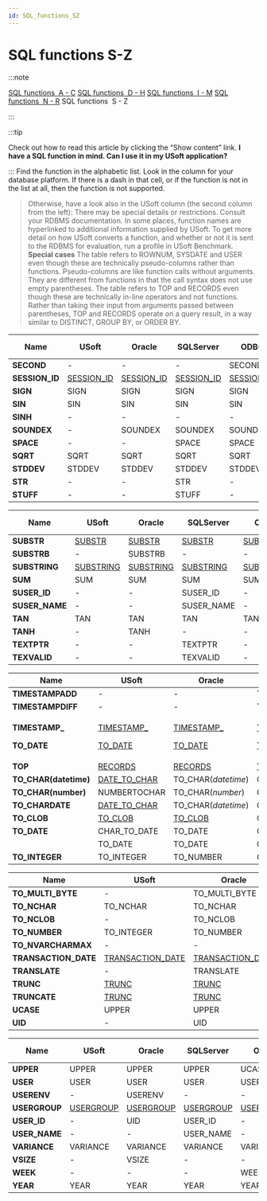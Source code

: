 ```yaml
---
id: SQL_functions_SZ
---
```


# SQL functions S-Z


:::note

[SQL functions  A - C](/Modeller_and_Rules_Engine/SQL_functions/SQL_functions_AC.md)
[SQL functions  D - H](/Modeller_and_Rules_Engine/SQL_functions/SQL_functions_DH.md)
[SQL functions  I - M](/Modeller_and_Rules_Engine/SQL_functions/SQL_functions_IM.md)
[SQL functions  N - R](/Modeller_and_Rules_Engine/SQL_functions/SQL_functions_NR.md)
SQL functions  S - Z

:::


:::tip

Check out how to read this article by clicking the “Show content” link.
**I have a SQL function in mind. Can I use it in my USoft application?**

:::
Find the function in the alphabetic list. Look in the column for your database platform. If there is a dash in that cell, or if the function is not in the list at all, then the function is not supported.
> Otherwise, have a look also in the USoft column (the second column from the left):
> There may be special details or restrictions. Consult your RDBMS documentation. In some places, function names are hyperlinked to additional information supplied by USoft.
> To get more detail on how USoft converts a function, and whether or not it is sent to the RDBMS for evaluation, run a profile in USoft Benchmark.
> **Special cases**
The table refers to ROWNUM, SYSDATE and USER even though these are technically pseudo-columns rather than functions. Pseudo-columns are like function calls without arguments. They are different from functions in that the call syntax does not use empty parentheses.
The table refers to TOP and RECORDS even though these are technically in-line operators and not functions. Rather than taking their input from arguments passed between parentheses, TOP and RECORDS operate on a query result, in a way similar to DISTINCT, GROUP BY, or ORDER BY.

|**Name**|**USoft**|**Oracle**|**SQLServer**|**ODBC**|**JDBCY, Derby**|
|--------|--------|--------|--------|--------|--------|
|**SECOND**|-       |-       |-       |SECOND  |-       |
|**SESSION_ID**|[SESSION_ID](/Modeller_and_Rules_Engine/SQL_functions/SESSION_ID.md)|[SESSION_ID](/Modeller_and_Rules_Engine/SQL_functions/SESSION_ID.md)|[SESSION_ID](/Modeller_and_Rules_Engine/SQL_functions/SESSION_ID.md)|[SESSION_ID](/Modeller_and_Rules_Engine/SQL_functions/SESSION_ID.md)|[SESSION_ID](/Modeller_and_Rules_Engine/SQL_functions/SESSION_ID.md)|
|**SIGN**|SIGN    |SIGN    |SIGN    |SIGN    |SIGN    |
|**SIN** |SIN     |SIN     |SIN     |SIN     |SIN     |
|**SINH**|-       |-       |-       |-       |SINH    |
|**SOUNDEX**|-       |SOUNDEX |SOUNDEX |SOUNDEX |-       |
|**SPACE**|-       |-       |SPACE   |SPACE   |-       |
|**SQRT**|SQRT    |SQRT    |SQRT    |SQRT    |SQRT    |
|**STDDEV**|STDDEV  |STDDEV  |STDDEV  |STDDEV  |STDDEV  |
|**STR** |-       |-       |STR     |-       |-       |
|**STUFF**|-       |-       |STUFF   |-       |-       |



|**Name**|**USoft**|**Oracle**|**SQLServer**|**ODBC**|**JDBC, Derby**|
|--------|--------|--------|--------|--------|--------|
|**SUBSTR**|[SUBSTR](/Modeller_and_Rules_Engine/SQL_functions/SUBSTR.md)|[SUBSTR](/Modeller_and_Rules_Engine/SQL_functions/SUBSTR.md)|[SUBSTR](/Modeller_and_Rules_Engine/SQL_functions/SUBSTR.md)|[SUBSTR](/Modeller_and_Rules_Engine/SQL_functions/SUBSTR.md)|[SUBSTR](/Modeller_and_Rules_Engine/SQL_functions/SUBSTR.md)|
|**SUBSTRB**|-       |SUBSTRB |-       |-       |-       |
|**SUBSTRING**|[SUBSTRING](/Modeller_and_Rules_Engine/SQL_functions/SUBSTR.md)|[SUBSTRING](/Modeller_and_Rules_Engine/SQL_functions/SUBSTR.md)|[SUBSTRING](/Modeller_and_Rules_Engine/SQL_functions/SUBSTR.md)|[SUBSTRING](/Modeller_and_Rules_Engine/SQL_functions/SUBSTR.md)|[SUBSTR](/Modeller_and_Rules_Engine/SQL_functions/SUBSTR.md)|
|**SUM** |SUM     |SUM     |SUM     |SUM     |SUM     |
|**SUSER_ID**|-       |-       |SUSER_ID|-       |-       |
|**SUSER_NAME**|-       |-       |SUSER_NAME|-       |-       |
|**TAN** |TAN     |TAN     |TAN     |TAN     |TAN     |
|**TANH**|-       |TANH    |-       |-       |-       |
|**TEXTPTR**|-       |-       |TEXTPTR |-       |-       |
|**TEXVALID**|-       |-       |TEXVALID|-       |-       |



|**Name**|**USoft**|**Oracle**|**SQLServer**|**ODBC**|**JDBCY, Derby**|
|--------|--------|--------|--------|--------|--------|
|**TIMESTAMPADD**|-       |-       |TIMESTAMPADD|-       |-       |
|**TIMESTAMPDIFF**|-       |-       |TIMESTAMPDIFF|-       |-       |
|<p>**TIMESTAMP_**</p><p>**TO_DATE**</p>|<p>[TIMESTAMP_](/Modeller_and_Rules_Engine/SQL_functions/TIMESTAMP_TO_DATE.md)</p><p>[TO_DATE](/Modeller_and_Rules_Engine/SQL_functions/TIMESTAMP_TO_DATE.md)</p>|<p>[TIMESTAMP_](/Modeller_and_Rules_Engine/SQL_functions/TIMESTAMP_TO_DATE.md)</p><p>[TO_DATE](/Modeller_and_Rules_Engine/SQL_functions/TIMESTAMP_TO_DATE.md)</p>|<p>[TIMESTAMP_](/Modeller_and_Rules_Engine/SQL_functions/TIMESTAMP_TO_DATE.md)</p><p>[TO_DATE](/Modeller_and_Rules_Engine/SQL_functions/TIMESTAMP_TO_DATE.md)</p>|<p>[TIMESTAMP_](/Modeller_and_Rules_Engine/SQL_functions/TIMESTAMP_TO_DATE.md)</p><p>[TO_DATE](/Modeller_and_Rules_Engine/SQL_functions/TIMESTAMP_TO_DATE.md)</p>|-       |
|**TOP** |[RECORDS](/Modeller_and_Rules_Engine/SQL_functions/RECORDS.md)|[RECORDS](/Modeller_and_Rules_Engine/SQL_functions/RECORDS.md)|[TOP](/Modeller_and_Rules_Engine/SQL_functions/RECORDS.md)|[RECORDS](/Modeller_and_Rules_Engine/SQL_functions/RECORDS.md)|[RECORDS](/Modeller_and_Rules_Engine/SQL_functions/RECORDS.md)|
|**TO_CHAR(datetime)**|[DATE_TO_CHAR](/Modeller_and_Rules_Engine/SQL_functions/DATE_TO_CHAR.md)|TO_CHAR(*datetime*)|CONVERT(*datetime*)|[DATE_TO_CHAR](/Modeller_and_Rules_Engine/SQL_functions/DATE_TO_CHAR.md)|TO_CHARDATE|
|**TO_CHAR(number)**|NUMBERTOCHAR|TO_CHAR(*number*)|CONVERT(*number*)|NUMBERTOCHAR|NUMBERTOCHAR|
|**TO_CHARDATE**|[DATE_TO_CHAR](/Modeller_and_Rules_Engine/SQL_functions/DATE_TO_CHAR.md)|TO_CHAR(*datetime*)|CONVERT(*datetime*)|[DATE_TO_CHAR](/Modeller_and_Rules_Engine/SQL_functions/DATE_TO_CHAR.md)|TO_CHARDATE|
|**TO_CLOB**|[TO_CLOB](/Modeller_and_Rules_Engine/SQL_functions/TO_CLOB.md)|[TO_CLOB](/Modeller_and_Rules_Engine/SQL_functions/TO_CLOB.md)|CONVERT(*text*)|[TO_CLOB](/Modeller_and_Rules_Engine/SQL_functions/TO_CLOB.md)|[TO_CLOB](/Modeller_and_Rules_Engine/SQL_functions/TO_CLOB.md)|
|**TO_DATE**|CHAR_TO_DATE|TO_DATE |CONVERT(*text*)|CAST    |TO_DATE |
|        |TO_DATE |TO_DATE |CONVERT(*text*)|-       |TO_DATE |
|**TO_INTEGER**|TO_INTEGER|TO_NUMBER|CONVERT(*datetime*)|TO_NUMBER|TO_NUMBER|



|**Name**|**USoft**|**Oracle**|**SQLServer**|**ODBC**|**JDBCY, Derby**|
|--------|--------|--------|--------|--------|--------|
|**TO_MULTI_BYTE**|-       |TO_MULTI_BYTE|-       |-       |TO_MULTI_BYTE|
|**TO_NCHAR**|TO_NCHAR|TO_NCHAR|TO_NCHAR|TO_NCHAR|TO_NCHAR|
|**TO_NCLOB**|-       |TO_NCLOB|CONVERT(*ntext*)|-       |TO_NCLOB|
|**TO_NUMBER**|TO_INTEGER|TO_NUMBER|CONVERT(*datetime*)|TO_NUMBER|TO_NUMBER|
|**TO_NVARCHARMAX**|-       |-       |TO_NVARCHARMAX|-       |-       |
|**TRANSACTION_DATE**|[TRANSACTION_DATE](/Modeller_and_Rules_Engine/SQL_functions/TRANSACTION_DATE.md)|[TRANSACTION_DATE](/Modeller_and_Rules_Engine/SQL_functions/TRANSACTION_DATE.md)|[TRANSACTION_DATE](/Modeller_and_Rules_Engine/SQL_functions/TRANSACTION_DATE.md)|[TRANSACTION_DATE](/Modeller_and_Rules_Engine/SQL_functions/TRANSACTION_DATE.md)|[TRANSACTION_DATE](/Modeller_and_Rules_Engine/SQL_functions/TRANSACTION_DATE.md)|
|**TRANSLATE**|-       |TRANSLATE|TRANSLATE|-       |-       |
|**TRUNC**|[TRUNC](/Modeller_and_Rules_Engine/SQL_functions/TRUNC_TRUNCATE.md)|[TRUNC](/Modeller_and_Rules_Engine/SQL_functions/TRUNC_TRUNCATE.md)|[ROUND](/Modeller_and_Rules_Engine/SQL_functions/TRUNC_TRUNCATE.md)|[TRUNCATE](/Modeller_and_Rules_Engine/SQL_functions/TRUNC_TRUNCATE.md)|[TRUNC](/Modeller_and_Rules_Engine/SQL_functions/TRUNC_TRUNCATE.md)|
|**TRUNCATE**|[TRUNC](/Modeller_and_Rules_Engine/SQL_functions/TRUNC_TRUNCATE.md)|[TRUNC](/Modeller_and_Rules_Engine/SQL_functions/TRUNC_TRUNCATE.md)|[ROUND](/Modeller_and_Rules_Engine/SQL_functions/TRUNC_TRUNCATE.md)|[TRUNCATE](/Modeller_and_Rules_Engine/SQL_functions/TRUNC_TRUNCATE.md)|[TRUNC](/Modeller_and_Rules_Engine/SQL_functions/TRUNC_TRUNCATE.md)|
|**UCASE**|UPPER   |UPPER   |UPPER   |UCASE   |UPPER   |
|**UID** |-       |UID     |USER_ID |-       |-       |



|**Name**|**USoft**|**Oracle**|**SQLServer**|**ODBC**|**JDBCY, Derby**|
|--------|--------|--------|--------|--------|--------|
|**UPPER**|UPPER   |UPPER   |UPPER   |UCASE   |UPPER   |
|**USER**|USER    |USER    |USER    |USER    |USER    |
|**USERENV**|-       |USERENV |-       |-       |USERENV |
|**USERGROUP**|[USERGROUP](/Modeller_and_Rules_Engine/SQL_functions/USERGROUP.md)|[USERGROUP](/Modeller_and_Rules_Engine/SQL_functions/USERGROUP.md)|[USERGROUP](/Modeller_and_Rules_Engine/SQL_functions/USERGROUP.md)|[USERGROUP](/Modeller_and_Rules_Engine/SQL_functions/USERGROUP.md)|[USERGROUP](/Modeller_and_Rules_Engine/SQL_functions/USERGROUP.md)|
|**USER_ID**|-       |UID     |USER_ID |-       |-       |
|**USER_NAME**|-       |-       |USER_NAME|-       |-       |
|**VARIANCE**|VARIANCE|VARIANCE|VARIANCE|VARIANCE|VARIANCE|
|**VSIZE**|-       |VSIZE   |-       |-       |VSIZE   |
|**WEEK**|-       |-       |-       |WEEK    |-       |
|**YEAR**|YEAR    |YEAR    |YEAR    |YEAR    |YEAR    |